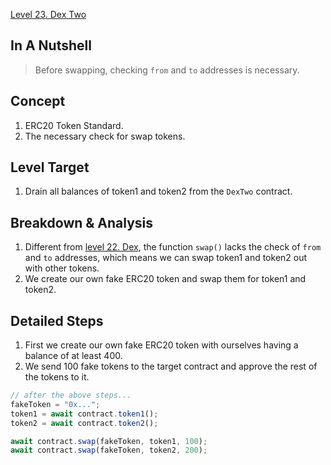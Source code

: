 [Level 23. Dex Two](https://ethernaut.openzeppelin.com/level/23)

## In A Nutshell

> Before swapping, checking `from` and `to` addresses is necessary.

## Concept

1. ERC20 Token Standard.
2. The necessary check for swap tokens.

## Level Target

1. Drain all balances of token1 and token2 from the `DexTwo` contract.

## Breakdown & Analysis

1. Different from [level 22. Dex](https://github.com/timou0911/Ethernaut-Writeup/tree/main/22.%20Dex%20%E2%98%85%E2%98%85%E2%98%86%E2%98%86%E2%98%86), the function `swap()` lacks the check of `from` and `to` addresses, which means we can swap token1 and token2 out with other tokens.
2. We create our own fake ERC20 token and swap them for token1 and token2. 

## Detailed Steps

1. First we create our own fake ERC20 token with ourselves having a balance of at least 400.
2. We send 100 fake tokens to the target contract and approve the rest of the tokens to it.

```js
// after the above steps...
fakeToken = "0x...";
token1 = await contract.token1();
token2 = await contract.token2();

await contract.swap(fakeToken, token1, 100);
await contract.swap(fakeToken, token2, 200);
```
